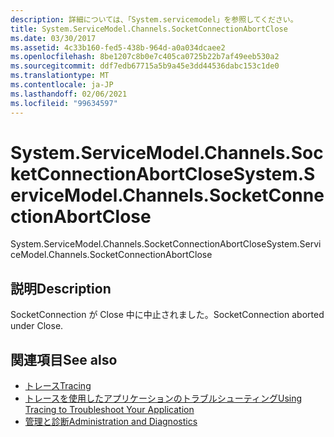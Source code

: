 ```yaml
---
description: 詳細については、「System.servicemodel」を参照してください。
title: System.ServiceModel.Channels.SocketConnectionAbortClose
ms.date: 03/30/2017
ms.assetid: 4c33b160-fed5-438b-964d-a0a034dcaee2
ms.openlocfilehash: 8be1207c8b0e7c405ca0725b22b7af49eeb530a2
ms.sourcegitcommit: ddf7edb67715a5b9a45e3dd44536dabc153c1de0
ms.translationtype: MT
ms.contentlocale: ja-JP
ms.lasthandoff: 02/06/2021
ms.locfileid: "99634597"
---
```

# <a name="systemservicemodelchannelssocketconnectionabortclose"></a><span data-ttu-id="6490a-103">System.ServiceModel.Channels.SocketConnectionAbortClose</span><span class="sxs-lookup"><span data-stu-id="6490a-103">System.ServiceModel.Channels.SocketConnectionAbortClose</span></span>

<span data-ttu-id="6490a-104">System.ServiceModel.Channels.SocketConnectionAbortClose</span><span class="sxs-lookup"><span data-stu-id="6490a-104">System.ServiceModel.Channels.SocketConnectionAbortClose</span></span>  
  
## <a name="description"></a><span data-ttu-id="6490a-105">説明</span><span class="sxs-lookup"><span data-stu-id="6490a-105">Description</span></span>  

 <span data-ttu-id="6490a-106">SocketConnection が Close 中に中止されました。</span><span class="sxs-lookup"><span data-stu-id="6490a-106">SocketConnection aborted under Close.</span></span>  
  
## <a name="see-also"></a><span data-ttu-id="6490a-107">関連項目</span><span class="sxs-lookup"><span data-stu-id="6490a-107">See also</span></span>

- [<span data-ttu-id="6490a-108">トレース</span><span class="sxs-lookup"><span data-stu-id="6490a-108">Tracing</span></span>](index.md)
- [<span data-ttu-id="6490a-109">トレースを使用したアプリケーションのトラブルシューティング</span><span class="sxs-lookup"><span data-stu-id="6490a-109">Using Tracing to Troubleshoot Your Application</span></span>](using-tracing-to-troubleshoot-your-application.md)
- [<span data-ttu-id="6490a-110">管理と診断</span><span class="sxs-lookup"><span data-stu-id="6490a-110">Administration and Diagnostics</span></span>](../index.md)
